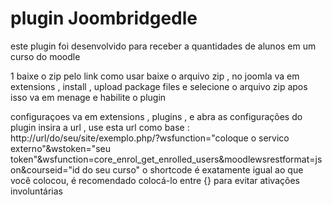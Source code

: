 # plugin Joombridgedle 
este plugin foi desenvolvido para receber a quantidades de alunos em um curso do moodle

1 baixe o zip pelo link
como usar 
baixe o arquivo zip , no joomla va em extensions , install , upload package files e selecione o arquivo zip
apos isso va em menage e habilite o plugin

configuraçoes
va em extensions , plugins , e abra as configurações do plugin
insira a url , use esta url como base : http://url/do/seu/site/exemplo.php/?wsfunction="coloque o servico externo"&wstoken="seu token"&wsfunction=core_enrol_get_enrolled_users&moodlewsrestformat=json&courseid="id do seu curso"
o shortcode é exatamente igual ao que você colocou, é recomendado colocá-lo entre {} para evitar ativações involuntárias

